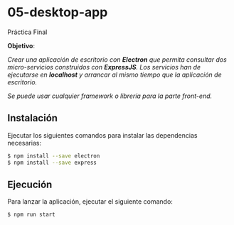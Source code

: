 # 05-desktop-app

Práctica Final

__Objetivo__:

_Crear una aplicación de escritorio con __Electron__ que permita consultar dos micro-servicios construidos con __ExpressJS__.
Los servicios han de ejecutarse en __localhost__ y arrancar al mismo tiempo que la aplicación de escritorio._

_Se puede usar cualquier framework o librería para la parte front-end._

## Instalación

Ejecutar los siguientes comandos para instalar las dependencias necesarias:

```bash
$ npm install --save electron
$ npm install --save express
```

## Ejecución

Para lanzar la aplicación, ejecutar el siguiente comando:

```bash
$ npm run start
```
